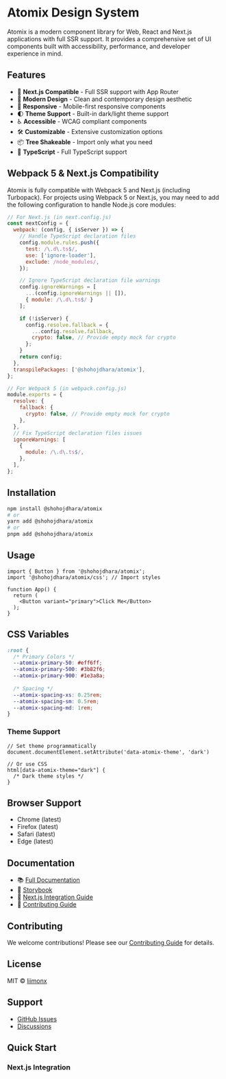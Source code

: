 # Atomix Design System

Atomix is a modern component library for Web, React and Next.js applications with full SSR support. It provides a comprehensive set of UI components built with accessibility, performance, and developer experience in mind.

## Features

- 🚀 **Next.js Compatible** - Full SSR support with App Router
- 🎨 **Modern Design** - Clean and contemporary design aesthetic
- 📱 **Responsive** - Mobile-first responsive components
- 🌓 **Theme Support** - Built-in dark/light theme support
- ♿ **Accessible** - WCAG compliant components
- 🛠️ **Customizable** - Extensive customization options
- 📦 **Tree Shakeable** - Import only what you need
- 🔧 **TypeScript** - Full TypeScript support

## Webpack 5 & Next.js Compatibility

Atomix is fully compatible with Webpack 5 and Next.js (including Turbopack). For projects using Webpack 5 or Next.js, you may need to add the following configuration to handle Node.js core modules:

```js
// For Next.js (in next.config.js)
const nextConfig = {
  webpack: (config, { isServer }) => {
    // Handle TypeScript declaration files
    config.module.rules.push({
      test: /\.d\.ts$/,
      use: ['ignore-loader'],
      exclude: /node_modules/,
    });

    // Ignore TypeScript declaration file warnings
    config.ignoreWarnings = [
      ...(config.ignoreWarnings || []),
      { module: /\.d\.ts$/ }
    ];

    if (!isServer) {
      config.resolve.fallback = {
        ...config.resolve.fallback,
        crypto: false, // Provide empty mock for crypto
      };
    }
    return config;
  },
  transpilePackages: ['@shohojdhara/atomix'],
};

// For Webpack 5 (in webpack.config.js)
module.exports = {
  resolve: {
    fallback: {
      crypto: false, // Provide empty mock for crypto
    },
  },
  // Fix TypeScript declaration files issues
  ignoreWarnings: [
    {
      module: /\.d\.ts$/,
    },
  ],
};
```

## Installation

```bash
npm install @shohojdhara/atomix
# or
yarn add @shohojdhara/atomix
# or
pnpm add @shohojdhara/atomix
```

## Usage

```tsx
import { Button } from '@shohojdhara/atomix';
import '@shohojdhara/atomix/css'; // Import styles

function App() {
  return (
    <Button variant="primary">Click Me</Button>
  );
}
```

## CSS Variables

```css
:root {
  /* Primary Colors */
  --atomix-primary-50: #eff6ff;
  --atomix-primary-500: #3b82f6;
  --atomix-primary-900: #1e3a8a;
  
  /* Spacing */
  --atomix-spacing-xs: 0.25rem;
  --atomix-spacing-sm: 0.5rem;
  --atomix-spacing-md: 1rem;
}
```

### Theme Support

```tsx
// Set theme programmatically
document.documentElement.setAttribute('data-atomix-theme', 'dark')

// Or use CSS
html[data-atomix-theme="dark"] {
  /* Dark theme styles */
}
```

## Browser Support

- Chrome (latest)
- Firefox (latest)
- Safari (latest)
- Edge (latest)

## Documentation

- 📚 [Full Documentation](https://liimonx.github.io/atomix)
- 🎨 [Storybook](https://liimonx.github.io/atomix/storybook)
- 🚀 [Next.js Integration Guide](./NEXTJS_INTEGRATION.md)
- 📝 [Contributing Guide](./CONTRIBUTING.md)

## Contributing

We welcome contributions! Please see our [Contributing Guide](./CONTRIBUTING.md) for details.

## License

MIT © [liimonx](https://github.com/liimonx)

## Support

- [GitHub Issues](https://github.com/liimonx/atomix/issues)
- [Discussions](https://github.com/liimonx/atomix/discussions)

## Quick Start

### Next.js Integration

```